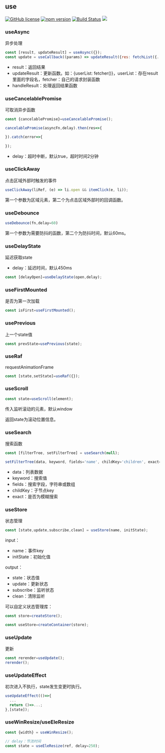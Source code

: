 ## use

[![GitHub license](https://img.shields.io/badge/license-MIT-blue.svg)](https://github.com/ahyiru/router/blob/develop/LICENSE)
[![npm version](https://img.shields.io/npm/v/@huxy/use.svg)](https://www.npmjs.com/package/@huxy/use)
[![Build Status](https://api.travis-ci.com/ahyiru/use.svg?branch=master)](https://app.travis-ci.com/github/ahyiru/use)
[![](https://img.shields.io/badge/blog-ihuxy-blue.svg)](http://ihuxy.com/)

### useAsync

异步处理

```jsx
const [result, updateResult] = useAsync({});
const update = useCallback((params) => updateResult({res: fetchList({...commonParams, ...params})}, handleResult), []);

```

- result：返回结果
- updateResult：更新函数。如：{userList: fetcher()}，userList：存在result里面的字段名，fetcher：自己的请求封装函数
- handleResult：处理返回结果函数

### useCancelablePromise

可取消异步函数

```jsx
const {cancelablePromise}=useCancelablePromise();

cancelablePromise(asyncFn,delay).then(res=>{

}).catch(error=>{
  
});

```

- delay：超时中断，默认true，超时时间2分钟

### useClickAway

点击区域外部时触发的事件

```jsx
useClickAway(liRef, (e) => li.open && itemClick(e, li));

```

第一个参数为区域元素，第二个为点击区域外部时的回调函数。

### useDebounce

```jsx
useDebounce(fn,delay=60)

```

第一个参数为需要防抖的函数，第二个为防抖时间，默认60ms。

### useDelayState

延迟获取state

- delay：延迟时间，默认450ms

```jsx
const [delayOpen]=useDelayState(open,delay);

```

### useFirstMounted

是否为第一次加载

```jsx
const isFirst=useFirstMounted();

```

### usePrevious

上一个state值

```jsx
const prevState=usePrevious(state);

```

### useRaf

requestAnimationFrame

```jsx
const [state,setState]=useRaf({});

```

### useScroll

```jsx
const state=useScroll(element);

```

传入监听滚动的元素，默认window

返回state为滚动位置信息。

### useSearch

搜索函数

```jsx
const [filterTree, setFilterTree] = useSearch(null);

setFilterTree(data, keyword, fields='name', childKey='children', exact=false);

```

- data：列表数据
- keyword：搜索值
- fields：搜索字段，字符串或数组
- childKey：子节点key
- exact：是否为模糊搜索

### useStore

状态管理

```jsx
const [state,update,subscribe,clean] = useStore(name, initState);

```

input：

- name：事件key
- initState：初始化值

output：

- state：状态值
- update：更新状态
- subscribe：监听状态
- clean：清除监听

可以自定义状态管理库：

```jsx
const store=createStore();

const useStore=createContainer(store);

```

### useUpdate

更新

```jsx
const rerender=useUpdate();
rerender();

```

### useUpdateEffect

初次进入不执行，state发生变更时执行。

```jsx
useUpdateEffect(()=>{
  ...
  return ()=>...;
},[state]);

```

### useWinResize/useEleResize

```jsx
const {width} = useWinResize();

// delay：节流时间
const state = useEleResize(ref, delay=250);

```
